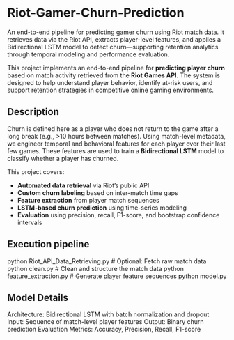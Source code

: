 # Riot-Gamer-Churn-Prediction
An end-to-end pipeline for predicting gamer churn using Riot match data. It retrieves data via the Riot API, extracts player-level features, and applies a Bidirectional LSTM model to detect churn—supporting retention analytics through temporal modeling and performance evaluation.


This project implements an end-to-end pipeline for **predicting player churn** based on match activity retrieved from the **Riot Games API**. The system is designed to help understand player behavior, identify at-risk users, and support retention strategies in competitive online gaming environments.


##  Description

Churn is defined here as a player who does not return to the game after a long break (e.g., >10 hours between matches). Using match-level metadata, we engineer temporal and behavioral features for each player over their last few games. These features are used to train a **Bidirectional LSTM** model to classify whether a player has churned.

This project covers:
- **Automated data retrieval** via Riot’s public API
- **Custom churn labeling** based on inter-match time gaps
- **Feature extraction** from player match sequences
- **LSTM-based churn prediction** using time-series modeling
- **Evaluation** using precision, recall, F1-score, and bootstrap confidence intervals


##  Execution pipeline

python Riot_API_Data_Retrieving.py    # Optional: Fetch raw match data
python clean.py                       # Clean and structure the match data
python feature_extraction.py          # Generate player feature sequences
python model.py

## Model Details

Architecture: Bidirectional LSTM with batch normalization and dropout
Input: Sequence of match-level player features
Output: Binary churn prediction
Evaluation Metrics: Accuracy, Precision, Recall, F1-score



